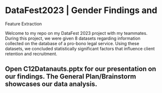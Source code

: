 # DataFest2023 | Gender Findings and
Feature Extraction

Welcome to my repo on my DataFest 2023 project with my teammates. During this project, we were given 8 datasets regarding information collected on the database of a pro-bono legal service. Using these datasets, we concluded statistically significant factors that influence client retention and recruitment.

## Open C12Datanauts.pptx for our presentation on our findings. The General Plan/Brainstorm showcases our data analysis. 
